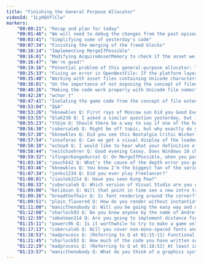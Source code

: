 ```yaml
---
title: "Finishing the General Purpose Allocator"
videoId: "1LyHQVYlClw"
markers:
    "00:00:21": "Recap and plan for today"
    "00:01:46": "We will need to debug the changes from the past episode"
    "00:03:41": "Simplifying some of yesterday's code"
    "00:07:34": "Finishing the merging of the freed blocks"
    "00:10:14": "Implementing MergeIfPossible"
    "00:16:01": "Modifying AcquireAssetMemory to check if the asset we are loading fits inside the newly freed space"
    "00:16:47": "We're good!"
    "00:19:16": "Potential problem of this general-purpose allocator: The linked list could be too long to walk on each allocation"
    "00:25:33": "Fixing an error in OpenNextFile: If the platform layer failed to allocate the file handle, that function would fail to report the error"
    "00:35:48": "Working with asset files containing Unicode characters"
    "00:38:01": "On the importance of not exposing the concept of filenames to the game code"
    "00:40:26": "Making the code work properly with Unicode file names"
    "00:42:28": "wchar_t"
    "00:47:41": "Isolating the game code from the concept of file extensions"
    "00:53:04": "Q&A"
    "00:53:26": "kknewkles Q: First rays of Moscow sun bid you Good Evening, Casey. I humbly request to be granted two off-topic questions (maybe near the end?)"
    "00:53:55": "blah238 Q: I asked a similar question yesterday, but I guess it wasn't clear. Have you thought about how the asset system could work with 3rd party mods? Say someone wants to make a mod that adds new graphics, sounds and/or game logic. How hard would it be to implement a mod loader, Steam Workshop support, etc?"
    "00:55:23": "ttbjm Q: Should there be a way to say if one of the hero assets are loaded then they all should be loaded and not evicted?"
    "00:56:30": "cubercaleb Q: Might be off topic, but why exactly do you have typedef'ed functions in the code?"
    "00:57:38": "kknewkles Q: Did you see this Nostalgia Critic Wicker Man (Cage in a bear suit) review? www.youtube.com/watch?v=vj_CRnwJTk8"
    "00:57:54": "insofaras Q: Can we get a visual display of the loaded / unloaded chunks of asset memory when we do the debug stuff?"
    "00:58:10": "echoy0 Q: I would like to hear what your definition of enumeration is, if you will"
    "00:58:44": "neitchzehrer Q: Good evening Casey. Does Windows 10 change the coding (if you know)?"
    "00:59:32": "ifingerbangedurcat Q: On MergeIfPossible, when you pass the checks and do the merge, you add the size of the header plus the size, but on the line before that you check that the (size + header) matches, but the size should already include the header. Can you explain why that is?"
    "01:03:16": "zouchk42 Q: What's the cause of the depth error you get on rendering?"
    "01:03:46": "kknewkles Q: You know I'm the biggest fan of the series, but I suspect for complete newbies the current way you construct the game makes little sense. Consider this: you know how to make a game, so you methodically cross over a check-list of components you know by heart (mostly). What would probably be easier and more graphic for larvas to grasp is to make a little functional game(title screen, game loop, game over, start over, etc) and THEN iterate upon it. It's more visual and having a little game that evolves every day little by little keeps the maker motivated, as opposed to a pro that knows what the game should look like in the end"
    "01:07:34": "jonks1234 Q: Did you ever play Freelancer?"
    "01:08:01": "ciastek3214 Q: Have you seen Kung Pow?"
    "01:08:33": "cubercaleb Q: Which version of Visual Studio are you using at work?"
    "01:09:00": "kelimion Q: Will that point in time see a new intro trailer with an old motherboard being pulled from the attic, engine booting up and Handmade Hero announcing the completion of the engine, perhaps with a nice sine scroller and particle effects?"
    "01:09:26": "breadthofhair Q: Is font rendering around the corner?"
    "01:09:51": "plain_flavored Q: How do you render without instantiating a brush object?"
    "01:11:00": "manicthenobody Q: Will you be going the easy way and using Bitmap fonts, or will you be implementing TTF?"
    "01:12:08": "sharlock93 Q: Do you know anyone by the name of Andre Lamothe?"
    "01:12:39": "imbatman314 Q: Are you going to implement distance field font?"
    "01:15:11": "powerc9k Q: Is it worthwhile to try to make a game only using pure functions, i.e. no side effects"
    "01:17:13": "cubercaleb Q: Will you cover non-mono-spaced fonts and font kerning?"
    "01:18:53": "madprocess Q: (Referring to Q at 01:15:11) Functional game: The state is an argument and a new state is returned"
    "01:21:45": "sharlock93 Q: How much of the code you have written so far can be ported to 3D easily?"
    "01:22:29": "madprocess Q: (Referring to Q at 01:18:53) At least in Haskell, the \"pure functional\" part is hidden away from the IO stuff via a mathematical concept called \"Monads\""
    "01:23:57": "manicthenobody Q: What do you think of a graphics system that intentionally simulates Mode 7?"
---
```

